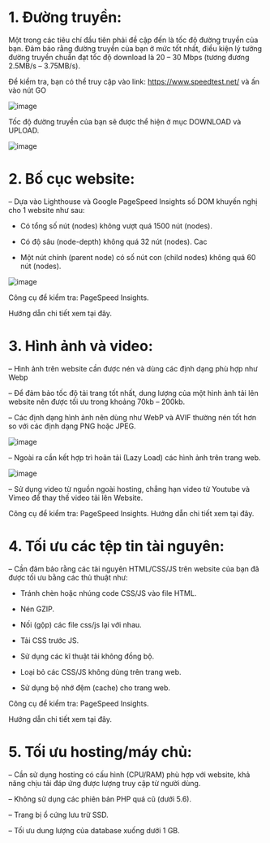 # 1. Đường truyền: 

Một trong các tiêu chí đầu tiên phải đề cập đến là tốc độ đường truyền của bạn. Đảm bảo rằng đường truyền của bạn ở mức tốt nhất, điều kiện lý tưởng đường truyền chuẩn đạt tốc độ download là 20 – 30 Mbps (tương đương 2.5MB/s – 3.75MB/s). 

Để kiểm tra, bạn có thể truy cập vào link: https://www.speedtest.net/ và ấn vào nút GO

![image](https://github.com/chinhtran06062001/hocviecIT/assets/97047640/f1ba25c7-afcf-4df9-819c-375f8d9932f8)

Tốc độ đường truyền của bạn sẽ được thể hiện ở mục DOWNLOAD và UPLOAD.

![image](https://github.com/chinhtran06062001/hocviecIT/assets/97047640/7eddb780-ae22-4e07-a4af-13214c4e4bfc)

# 2. Bố cục website: 

– Dựa vào Lighthouse và Google PageSpeed Insights số DOM khuyến nghị cho 1 website như sau: 

+ Có tổng số nút (nodes) không vượt quá 1500 nút (nodes).   

+ Có độ sâu (node-depth) không quá 32 nút (nodes). Cac 

+ Một nút chính (parent node) có số nút con (child nodes) không quá 60 nút (nodes).

![image](https://github.com/chinhtran06062001/hocviecIT/assets/97047640/2b4e84b1-703e-4a99-bea9-c37f34018e04)

Công cụ để kiểm tra: PageSpeed Insights.

Hướng dẫn chi tiết xem tại đây.

# 3. Hình ảnh và video: 

– Hình ảnh trên website cần được nén và dùng các định dạng phù hợp như Webp  

– Để đảm bảo tốc độ tải trang tốt nhất, dung lượng của một hình ảnh tải lên website nên được tối ưu trong khoảng 70kb – 200kb. 

– Các định dạng hình ảnh nên dùng như WebP và AVIF thường nén tốt hơn so với các định dạng PNG hoặc JPEG. 

![image](https://github.com/chinhtran06062001/hocviecIT/assets/97047640/da979d9c-99d8-4bdc-821d-64fda9648c18)

– Ngoài ra cần kết hợp trì hoãn tải (Lazy Load) các hình ảnh trên trang web. 

![image](https://github.com/chinhtran06062001/hocviecIT/assets/97047640/2b938343-b4f7-4dfe-b614-5f5583e4000c)

– Sử dụng video từ nguồn ngoài hosting, chẳng hạn video từ Youtube và Vimeo để thay thế video tải lên Website. 

Công cụ để kiểm tra: PageSpeed Insights.
Hướng dẫn chi tiết xem tại đây.

# 4. Tối ưu các tệp tin tài nguyên: 

– Cần đảm bảo rằng các tài nguyên HTML/CSS/JS trên website của bạn đã được tối ưu bằng các thủ thuật như:  

+ Tránh chèn hoặc nhúng code CSS/JS vào file HTML. 

+ Nén GZIP. 

+ Nối (gộp) các file css/js lại với nhau. 

+ Tải CSS trước JS. 

+ Sử dụng các kĩ thuật tải không đồng bộ. 

+ Loại bỏ các CSS/JS không dùng trên trang web. 

+ Sử dụng bộ nhớ đệm (cache) cho trang web. 

Công cụ để kiểm tra: PageSpeed Insights.

Hướng dẫn chi tiết xem tại đây.

# 5. Tối ưu hosting/máy chủ: 

– Cần sử dụng hosting có cấu hình (CPU/RAM) phù hợp với website, khả năng chịu tải đáp ứng được lượng truy cập từ người dùng. 

– Không sử dụng các phiên bản PHP quá cũ (dưới 5.6). 

– Trang bị ổ cứng lưu trữ SSD. 

– Tối ưu dung lượng của database xuống dưới 1 GB. 


